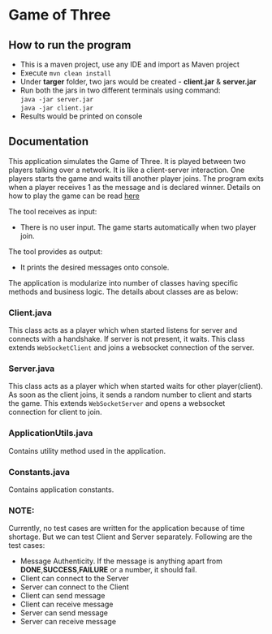 # Game of Three

## How to run the program
* This is a maven project, use any IDE and import as Maven project
* Execute `mvn clean install`
* Under **targer** folder, two jars would be created - **client.jar** & **server.jar**
* Run both the jars in two different terminals using command:<br>
`java -jar server.jar` <br>`java -jar client.jar`
* Results would be printed on console



## Documentation

This application simulates the Game of Three. It is played between two players talking over a network. It is like a client-server interaction. One players starts the game and waits till another player joins. The program exits when a player receives 1 as the message and is declared winner. Details on how to play the game can be read [here](https://github.com/vaibhav1/GameOfThree/blob/master/Game%20of%20Three%20-%20Coding%20Challenge%20JAVA.pdf)


The tool receives as input:
* There is no user input. The game starts automatically when two player join. 


The tool provides as output:
* It prints the desired messages onto console.


The application is modularize into number of classes having specific methods and business logic. The details about classes are as below:

### Client.java

This class acts as a player which when started listens for server and connects with a handshake. If server is not present, it waits. This class extends `WebSocketClient` and joins a websocket connection of the server.

### Server.java

This class acts as a player which when started waits for other player(client). As soon as the client joins, it sends a random number to client and starts the game. This extends `WebSocketServer` and opens a websocket connection for client to join.

### ApplicationUtils.java

Contains utility method used in the application.

### Constants.java

Contains application constants.


### NOTE: 
Currently, no test cases are written for the application because of time shortage. But we can test Client and Server separately. Following are the test cases:

* Message Authenticity. If the message is anything apart from **DONE**,**SUCCESS**,**FAILURE** or a number, it should fail.
* Client can connect to the Server
* Server can connect to the Client
* Client can send message
* Client can receive message
* Server can send message
* Server can receive message

